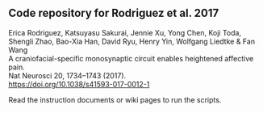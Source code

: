 ## Code repository for Rodriguez et al. 2017

Erica Rodriguez, Katsuyasu Sakurai, Jennie Xu, Yong Chen, Koji Toda, Shengli Zhao, Bao-Xia Han, David Ryu, Henry Yin, Wolfgang Liedtke & Fan Wang   
A craniofacial-specific monosynaptic circuit enables heightened affective pain.  
Nat Neurosci 20, 1734–1743 (2017).  
https://doi.org/10.1038/s41593-017-0012-1


Read the instruction documents or wiki pages to run the scripts. 
